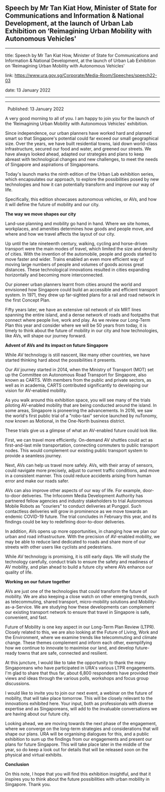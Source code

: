 ## Speech by Mr Tan Kiat How, Minister of State for Communications and Information & National Development, at the launch of Urban Lab Exhibition on ‘Reimagining Urban Mobility with Autonomous Vehicles'
---
title: Speech by Mr Tan Kiat How, Minister of State for Communications and Information & National Development, at the launch of Urban Lab Exhibition on ‘Reimagining Urban Mobility with Autonomous Vehicles'

link: https://www.ura.gov.sg/Corporate/Media-Room/Speeches/speech22-03

date: 13 January 2022

---

------------------------------------------------------------------------------------------------------------------------------------------------------------------------------------------------------

  Published: 13 January 2022

A very good morning to all of you. I am happy to join you for the launch of the ‘Reimagining Urban Mobility with Autonomous Vehicles' exhibition.   
  
Since independence, our urban planners have worked hard and planned smart so that Singapore's potential could far exceed our small geographical size. Over the years, we have built residential towns, laid down world-class infrastructure, secured our food and water, and greened our streets. We have always looked ahead, adapted our strategies and plans to keep abreast with technological changes and new challenges, to meet the needs of Singapore and aspirations of Singaporeans.  
  
Today's launch marks the ninth edition of the Urban Lab exhibition series, which encapsulates our approach, to explore the possibilities posed by new technologies and how it can potentially transform and improve our way of life.  
  
Specifically, this edition showcases autonomous vehicles, or AVs, and how it will define the future of mobility and our city.  
  
**The way we move shapes our city**  
  
Land-use planning and mobility go hand in hand. Where we site homes, workplaces, and amenities determines how goods and people move, and where and how we travel affects the layout of our city.    
  
Up until the late nineteenth century, walking, cycling and horse-driven transport were the main modes of travel, which limited the size and density of cities. With the invention of the automobile, people and goods started to move faster and wider. Trains enabled an even more efficient way of moving large numbers of people and volumes of goods across great distances. These technological innovations resulted in cities expanding horizontally and becoming more interconnected.  
  
Our pioneer urban planners learnt from cities around the world and envisioned how Singapore could build an accessible and efficient transport system. In 1971, they drew up far-sighted plans for a rail and road network in the first Concept Plan.    
  
Fifty years later, we have an extensive rail network of six MRT lines spanning the entire island, and a dense network of roads and footpaths that connect where people live, work and play. As we review our Long-Term Plan this year and consider where we will be 50 years from today, it is timely to think about the future of mobility in our city and how technologies, like AVs, will shape our journey forward.  
  
**Advent of AVs and its impact on future Singapore**   
  
While AV technology is still nascent, like many other countries, we have started thinking hard about the possibilities it presents.   
  
Our AV journey started in 2014, when the Ministry of Transport (MOT) set up the Committee on Autonomous Road Transport for Singapore, also known as CARTS. With members from the public and private sectors, as well as in academia, CARTS contributed significantly to developing our vision for AV-enabled mobility.  
  
As you walk around this exhibition space, you will see many of the trials piloting AV-enabled mobility that are being conducted around the island. In some areas, Singapore is pioneering the advancements. In 2016, we saw the world's first public trial of a "robo-taxi" service launched by nuTonomy, now known as Motional, in the One-North business district.   
  
These trials give us a glimpse of what an AV-enabled future could look like.   
  
First, we can travel more efficiently. On-demand AV shuttles could act as first-and-last mile transportation, connecting commuters to public transport nodes. This would complement our existing public transport system to provide a seamless journey.   
  
Next, AVs can help us travel more safely. AVs, with their array of sensors, could navigate more precisely, adjust to current traffic conditions, and move in a consistent manner. This could reduce accidents arising from human error and make our roads safer.   
  
AVs can also improve other aspects of our way of life. For example, door-to-door deliveries. The Infocomm Media Development Authority has partnered fellow agencies and industry stakeholders to trial Autonomous Mobile Robots as "couriers" to conduct deliveries at Punggol. Such contactless deliveries will grow in prominence as we move towards an endemic COVID-19 future. The trial concludes in February this year, and its findings could be key to redefining door-to-door deliveries.   
  
In addition, AVs opens up more opportunities, in changing how we plan our urban and road infrastructure. With the precision of AV-enabled mobility, we may be able to reduce land dedicated to roads and share more of our streets with other users like cyclists and pedestrians.    
  
While AV technology is promising, it is still early days. We will study the technology carefully, conduct trials to ensure the safety and readiness of AV mobility, and plan ahead to build a future city where AVs enhance our quality of life.  
  
**Working on our future together**   
  
AVs are just one of the technologies that could transform the future of mobility. We are also keeping a close watch on other emerging trends, such as telecommuting, shared transport, micro-mobility solutions and Mobility-as-a-Service. We are studying how these developments can complement our existing transport network to ensure that travel in Singapore is safe, convenient, and fast.    
  
Future of Mobility is one key aspect in our Long-Term Plan Review (LTPR). Closely related to this, we are also looking at the Future of Living, Work and the Environment, where we examine trends like telecommuting and climate change. These themes complement and inform each other, exemplifying how we continue to innovate to maximise our land, and develop future-ready towns that are safe, connected and resilient.   
  
At this juncture, I would like to take the opportunity to thank the many Singaporeans who have participated in URA's various LTPR engagements. I'm glad to share that thus far, about 6,800 respondents have provided their views and ideas through the various polls, workshops and focus group discussions.    
  
I would like to invite you to join our next event, a webinar on the future of mobility, that will take place tomorrow. This will be closely relevant to the innovations exhibited here. Your input, both as professionals with diverse expertise and as Singaporeans, will add to the invaluable conversations we are having about our future city.  
  
Looking ahead, we are moving towards the next phase of the engagement, where we converge on the long-term strategies and considerations that will shape our plans. URA will be organising dialogues for this, and a public exhibition to sum up the findings from our engagements and present our plans for future Singapore. This will take place later in the middle of the year, so do keep a look out for details that will be released soon on the physical and virtual exhibits.  
  
**Conclusion**  
  
On this note, I hope that you will find this exhibition insightful, and that it inspires you to think about the future possibilities with urban mobility in Singapore. Thank you.